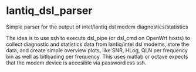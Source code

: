 # lantiq_dsl_parser
Simple parser for the output of intel/lantiq dsl modem diagnostics/statistics

The idea is to use ssh to execute dsl_pipe (or dsl_cmd on OpenWrt hosts) to collect diagnostic and statistics data from lantiq/intel dsl modems, store the data, and create simple overview plots, like SNR, HLog, QLN per frequency bin as well as bitloading per frequency. This uses matlab or octave expects that the modem device is accesible via passwordless ssh.
